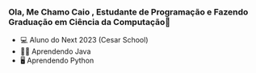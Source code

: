 ### Ola, Me Chamo Caio , Estudante de Programação e Fazendo Graduação em Ciência da Computação👋

- 💻 Aluno do Next 2023 (Cesar School)
- 🧑‍💻 Aprendendo Java
- 🖥️ Aprendendo Python
  


